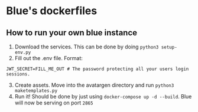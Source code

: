 # Blue's dockerfiles
## How to run your own blue instance
1. Download the services. This can be done by doing `python3 setup-env.py`
2. Fill out the .env file. Format:
```env
JWT_SECRET=FILL_ME_OUT # The password protecting all your users login sessions.
```
3. Create assets. Move into the avatargen directory and run `python3 maketemplates.py`
3. Run it! Should be done by just using `docker-compose up -d --build`. Blue will now be serving on port `2865`
